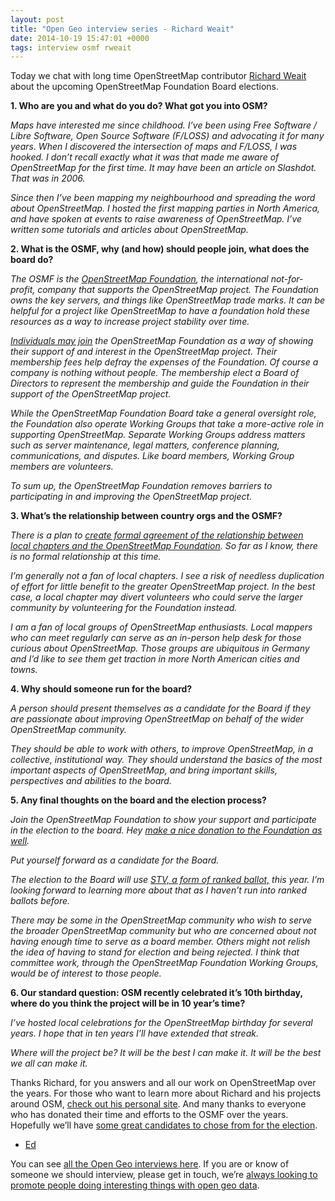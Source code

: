 ```yaml
--- 
layout: post
title: "Open Geo interview series - Richard Weait"
date: 2014-10-19 15:47:01 +0000
tags: interview osmf rweait
---
```

Today we chat with long time OpenStreetMap contributor [Richard Weait](https://twitter.com/rweait) about the upcoming OpenStreetMap Foundation Board elections. 

**1\. Who are you and what do you do? What got you into OSM?**

_Maps have interested me since childhood. I’ve been using Free Software / Libre Software, Open Source Software (F/LOSS) and advocating it for many years. When I discovered the intersection of maps and F/LOSS, I was hooked. I don’t recall exactly what it was that made me aware of OpenStreetMap for the first time. It may have been an article on Slashdot. That was in 2006._

_Since then I’ve been mapping my neighbourhood and spreading the word about OpenStreetMap. I hosted the first mapping parties in North America, and have spoken at events to raise awareness of OpenStreetMap. I’ve written some tutorials and articles about OpenStreetMap._

**2\. What is the OSMF, why (and how) should people join, what does the board do?**

_The OSMF is the [OpenStreetMap Foundation](http://wiki.osmfoundation.org/wiki/Main_Page), the international not-for-profit, company that supports the OpenStreetMap project. The Foundation owns the key servers, and things like OpenStreetMap trade marks. It can be helpful for a project like OpenStreetMap to have a foundation hold these resources as a way to increase project stability over time._

_[Individuals may join](http://wiki.osmfoundation.org/wiki/Join) the OpenStreetMap Foundation as a way of showing their support of and interest in the OpenStreetMap project. Their membership fees help defray the expenses of the Foundation. Of course a company is nothing without people. The membership elect a Board of Directors to represent the membership and guide the Foundation in their support of the OpenStreetMap project._

_While the OpenStreetMap Foundation Board take a general oversight role, the Foundation also operate Working Groups that take a more-active role in supporting OpenStreetMap. Separate Working Groups address matters such as server maintenance, legal matters, conference planning, communications, and disputes. Like board members, Working Group members are volunteers._

_To sum up, the OpenStreetMap Foundation removes barriers to participating in and improving the OpenStreetMap project._

**3\. What’s the relationship between country orgs and the OSMF?**

_There is a plan to [create formal agreement of the relationship between local chapters and the OpenStreetMap Foundation](http://wiki.osmfoundation.org/wiki/Local_OSMF_Chapters). So far as I know, there is no formal relationship at this time._

_I’m generally not a fan of local chapters. I see a risk of needless duplication of effort for little benefit to the greater OpenStreetMap project. In the best case, a local chapter may divert volunteers who could serve the larger community by volunteering for the Foundation instead._

_I am a fan of local groups of OpenStreetMap enthusiasts. Local mappers who can meet regularly can serve as an in-person help desk for those curious about OpenStreetMap. Those groups are ubiquitous in Germany and I’d like to see them get traction in more North American cities and towns._

**4\. Why should someone run for the board?**

_A person should present themselves as a candidate for the Board if they are passionate about improving OpenStreetMap on behalf of the wider OpenStreetMap community._

_They should be able to work with others, to improve OpenStreetMap, in a collective, institutional way. They should understand the basics of the most important aspects of OpenStreetMap, and bring important skills, perspectives and abilities to the board._

**5\. Any final thoughts on the board and the election process?**

_Join the OpenStreetMap Foundation to show your support and participate in the election to the board. Hey [make a nice donation to the Foundation as well](http://wiki.osmfoundation.org/wiki/Donate)._

_Put yourself forward as a candidate for the Board._

_The election to the Board will use [STV, a form of ranked ballot,](http://en.wikipedia.org/wiki/Single_transferable_vote) this year. I’m looking forward to learning more about that as I haven’t run into ranked ballots before._

_There may be some in the OpenStreetMap community who wish to serve the broader OpenStreetMap community but who are concerned about not having enough time to serve as a board member. Others might not relish the idea of having to stand for election and being rejected. I think that committee work, through the OpenStreetMap Foundation Working Groups, would be of interest to those people._

**6\. Our standard question: OSM recently celebrated it’s 10th birthday, where do you think the project will be in 10 year’s time?**

_I’ve hosted local celebrations for the OpenStreetMap birthday for several years. I hope that in ten years I’ll have extended that streak._

_Where will the project be? It will be the best I can make it. It will be the best we all can make it._

Thanks Richard, for you answers and all our work on OpenStreetMap over the years. For those who want to learn more about Richard and his projects around OSM, [check out his personal site](http://weait.com). And many thanks to everyone who has donated their time and efforts to the OSMF over the years. Hopefully we’ll have [some great candidates to chose from for the election](http://wiki.openstreetmap.org/wiki/Foundation/AGM14/Election_to_Board). 

- [Ed](https://twitter.com/freyfogle)

You can see [all the Open Geo interviews here](http://blog.opencagedata.com/tagged/interview). If you are or know of someone we should interview, please get in touch, we’re [always looking to promote people doing interesting things with open geo data](http://blog.opencagedata.com/post/98139732993/call-for-open-geo-openstreetmap-interviewees).